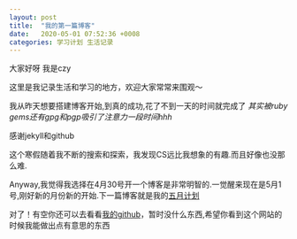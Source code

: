 ```yaml
---
layout: post
title:  "我的第一篇博客"
date:   2020-05-01 07:52:36 +0008
categories: 学习计划 生活记录
---
```

大家好呀  我是czy

这里是我记录生活和学习的地方，欢迎大家常常来围观～

我从昨天想要搭建博客开始,到真的成功,花了不到一天的时间就完成了 *其实被ruby gems还有gpg和pgp吸引了注意力一段时间hhh*

感谢jekyll和github


这个寒假随着我不断的搜索和探索，我发现CS远比我想象的有趣.而且好像也没那么难.

Anyway,我觉得我选择在4月30号开一个博客是非常明智的.一觉醒来现在是5月1号,刚好新的月份新的开始.下一篇博客就是我的[五月计划]()



对了！有空你还可以去看看[我的github]，暂时没什么东西,希望你看到这个网站的时候我能做出点有意思的东西

[我的github]: https://github.com/joemorningstar
